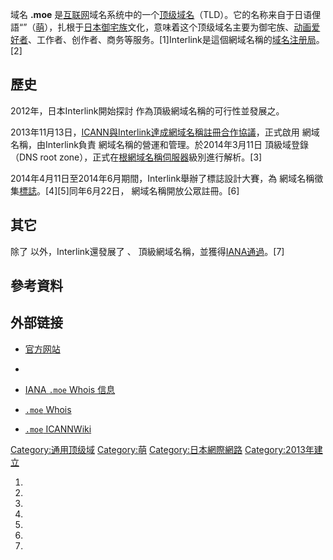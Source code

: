 域名 **.moe**
是[互联网](../Page/互联网.md "wikilink")域名系统中的一个[顶级域名](https://zh.wikipedia.org/wiki/顶级域名 "wikilink")（TLD）。它的名称来自于日语俚語“”（[萌](../Page/萌.md "wikilink")），扎根于[日本](../Page/日本.md "wikilink")[御宅族](../Page/御宅族.md "wikilink")文化，意味着这个顶级域名主要为御宅族、[动画](../Page/动画.md "wikilink")[爱好者](../Page/爱好者.md "wikilink")、工作者、创作者、商务等服务。\[1\]Interlink是這個網域名稱的[域名注册局](https://zh.wikipedia.org/wiki/域名注册局 "wikilink")。\[2\]

## 歷史

2012年，日本Interlink開始探討  作為頂級網域名稱的可行性並發展之。

2013年11月13日，[ICANN與Interlink達成](https://zh.wikipedia.org/wiki/ICANN "wikilink")[網域名稱註冊合作協議](https://zh.wikipedia.org/wiki/網域名稱 "wikilink")，正式啟用
網域名稱，由Interlink負責  網域名稱的營運和管理。於2014年3月11日 頂級域登錄（DNS root
zone），正式在[根網域名稱伺服器](../Page/根網域名稱伺服器.md "wikilink")級別進行解析。\[3\]

2014年4月11日至2014年6月期間，Interlink舉辦了標誌設計大賽，為
網域名稱徵集[標誌](https://zh.wikipedia.org/wiki/標誌 "wikilink")。\[4\]\[5\]同年6月22日，
網域名稱開放公眾註冊。\[6\]

## 其它

除了  以外，Interlink還發展了  、
頂級網域名稱，並獲得[IANA通過](https://zh.wikipedia.org/wiki/IANA "wikilink")。\[7\]

## 參考資料

## 外部链接

  - [官方网站](http://nic.moe/)

  -
  - [IANA `.moe` Whois 信息](http://www.iana.org/domains/root/db/moe.html)

  - [`.moe`
    Whois](https://web.archive.org/web/20140412042351/http://whois.nic.moe/whoismtld/whois/)

  - [`.moe` ICANNWiki](http://icannwiki.com/.moe)

[Category:通用顶级域](https://zh.wikipedia.org/wiki/Category:通用顶级域 "wikilink")
[Category:萌](https://zh.wikipedia.org/wiki/Category:萌 "wikilink")
[Category:日本網際網路](https://zh.wikipedia.org/wiki/Category:日本網際網路 "wikilink")
[Category:2013年建立](https://zh.wikipedia.org/wiki/Category:2013年建立 "wikilink")

1.

2.
3.

4.

5.

6.
7.